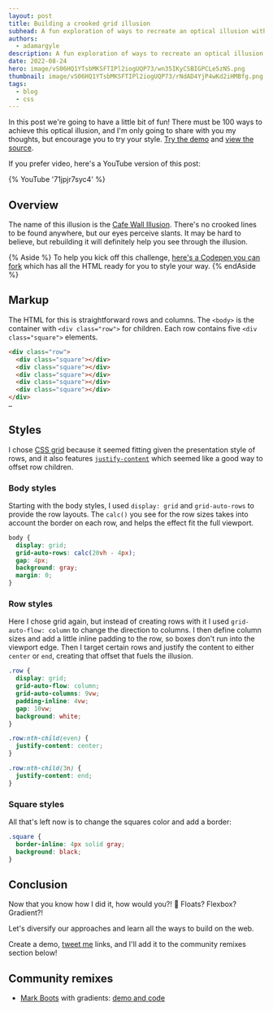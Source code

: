 ```yaml
---
layout: post
title: Building a crooked grid illusion
subhead: A fun exploration of ways to recreate an optical illusion with CSS.
authors:
  - adamargyle
description: A fun exploration of ways to recreate an optical illusion with CSS.
date: 2022-08-24
hero: image/vS06HQ1YTsbMKSFTIPl2iogUQP73/wn35IKyCSBIGPCLe5zNS.png
thumbnail: image/vS06HQ1YTsbMKSFTIPl2iogUQP73/rNdAD4YjP4wKd2iHMBfg.png
tags:
  - blog
  - css
---
```


In this post we're going to have a little bit of fun! There must be 100 ways to
achieve this optical illusion, and I'm only going to share with you my thoughts,
but encourage you to try your style. [Try the
demo](https://gui-challenges.web.app/crooked-illusion/dist/) and [view the
source](https://github.com/argyleink/gui-challenges).

If you prefer video, here's a YouTube version of this post:

{% YouTube '71jpjr7syc4' %}

## Overview

The name of this illusion is the [Cafe Wall
Illusion](https://en.wikipedia.org/wiki/Caf%C3%A9_wall_illusion). There's no
crooked lines to be found anywhere, but our eyes perceive slants. It may be hard
to believe, but rebuilding it will definitely help you see through the illusion.

{% Aside %}
To help you kick off this challenge, [here's a Codepen you can
fork](https://codepen.io/web-dot-dev/pen/WNzmMvq) which has all the HTML ready
for you to style your way.
{% endAside %}

## Markup

The HTML for this is straightforward rows and columns. The `<body>` is the
container with `<div class="row">` for children. Each row contains five `<div
class="square">` elements.

```html
<div class="row">
  <div class="square"></div>
  <div class="square"></div>
  <div class="square"></div>
  <div class="square"></div>
  <div class="square"></div>
</div>
…
```

## Styles

I chose [CSS grid](https://developer.mozilla.org/docs/Web/CSS/grid)
because it seemed fitting given the presentation style of rows, and it also
features
[`justify-content`](https://developer.mozilla.org/docs/Web/CSS/justify-content)
which seemed like a good way to offset row children.

### Body styles

Starting with the body styles, I used `display: grid` and `grid-auto-rows` to
provide the row layouts. The `calc()` you see for the row sizes takes into
account the border on each row, and helps the effect fit the full viewport.

```css
body {
  display: grid;
  grid-auto-rows: calc(20vh - 4px);
  gap: 4px;
  background: gray;
  margin: 0;
}
```

### Row styles

Here I chose grid again, but instead of creating rows with it I used
`grid-auto-flow: column` to change the direction to columns. I then define
column sizes and add a little inline padding to the row, so boxes don't run into
the viewport edge. Then I target certain rows and justify the content to either
`center` or `end`, creating that offset that fuels the illusion.

```css
.row {
  display: grid;
  grid-auto-flow: column;
  grid-auto-columns: 9vw;
  padding-inline: 4vw;
  gap: 10vw;
  background: white;
}

.row:nth-child(even) {
  justify-content: center;
}

.row:nth-child(3n) {
  justify-content: end;
}
```

### Square styles

All that's left now is to change the squares color and add a border:

```css
.square {
  border-inline: 4px solid gray;
  background: black;
}
```

## Conclusion

Now that you know how I did it, how would you?! 🙂 Floats? Flexbox? Gradient?!

Let's diversify our approaches and learn all the ways to build on the web.

Create a demo, [tweet me](https://twitter.com/argyleink) links, and I'll add it
to the community remixes section below!

## Community remixes

- [Mark Boots](https://twitter.com/markboots) with gradients: [demo and code](https://codepen.io/MarkBoots/pen/VwXNRZG)
